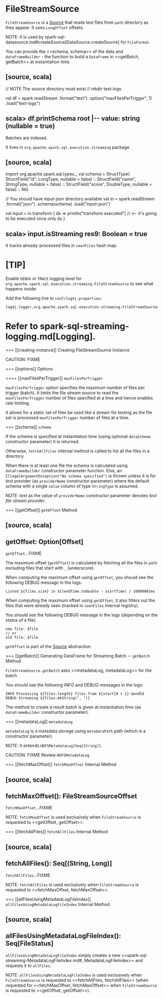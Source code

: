 # FileStreamSource

`FileStreamSource` is a [Source](Source.md) that reads text files from `path` directory as they appear. It uses `LongOffset` offsets.

NOTE: It is used by spark-sql-datasource.md#createSource[DataSource.createSource] for `FileFormat`.

You can provide the <<schema, schema>> of the data and `dataFrameBuilder` - the function to build a `DataFrame` in <<getBatch, getBatch>> at instantiation time.

[source, scala]
----
// NOTE The source directory must exist
// mkdir text-logs

val df = spark.readStream
  .format("text")
  .option("maxFilesPerTrigger", 1)
  .load("text-logs")

scala> df.printSchema
root
|-- value: string (nullable = true)
----

Batches are indexed.

It lives in `org.apache.spark.sql.execution.streaming` package.

[source, scala]
----
import org.apache.spark.sql.types._
val schema = StructType(
  StructField("id", LongType, nullable = false) ::
  StructField("name", StringType, nullable = false) ::
  StructField("score", DoubleType, nullable = false) :: Nil)

// You should have input-json directory available
val in = spark.readStream
  .format("json")
  .schema(schema)
  .load("input-json")

val input = in.transform { ds =>
  println("transform executed")  // <-- it's going to be executed once only
  ds
}

scala> input.isStreaming
res9: Boolean = true
----

It tracks already-processed files in `seenFiles` hash map.

[TIP]
====
Enable `DEBUG` or `TRACE` logging level for `org.apache.spark.sql.execution.streaming.FileStreamSource` to see what happens inside.

Add the following line to `conf/log4j.properties`:

```
log4j.logger.org.apache.spark.sql.execution.streaming.FileStreamSource=TRACE
```

Refer to spark-sql-streaming-logging.md[Logging].
====

=== [[creating-instance]] Creating FileStreamSource Instance

CAUTION: FIXME

=== [[options]] Options

==== [[maxFilesPerTrigger]] `maxFilesPerTrigger`

`maxFilesPerTrigger` option specifies the maximum number of files per trigger (batch). It limits the file stream source to read the `maxFilesPerTrigger` number of files specified at a time and hence enables rate limiting.

It allows for a static set of files be used like a stream for testing as the file set is processed `maxFilesPerTrigger` number of files at a time.

=== [[schema]] `schema`

If the schema is specified at instantiation time (using optional `dataSchema` constructor parameter) it is returned.

Otherwise, `fetchAllFiles` internal method is called to list all the files in a directory.

When there is at least one file the schema is calculated using `dataFrameBuilder` constructor parameter function. Else, an `IllegalArgumentException("No schema specified")` is thrown unless it is for *text* provider (as `providerName` constructor parameter) where the default schema with a single `value` column of type `StringType` is assumed.

NOTE: *text* as the value of `providerName` constructor parameter denotes *text file stream provider*.

=== [[getOffset]] `getOffset` Method

[source, scala]
----
getOffset: Option[Offset]
----

`getOffset`...FIXME

The maximum offset (`getOffset`) is calculated by fetching all the files in `path` excluding files that start with `_` (underscore).

When computing the maximum offset using `getOffset`, you should see the following DEBUG message in the logs:

```
Listed ${files.size} in ${(endTime.toDouble - startTime) / 1000000}ms
```

When computing the maximum offset using `getOffset`, it also filters out the files that were already seen (tracked in `seenFiles` internal registry).

You should see the following DEBUG message in the logs (depending on the status of a file):

```
new file: $file
// or
old file: $file
```

`getOffset` is part of the [Source](Source.md#getOffset) abstraction.

=== [[getBatch]] Generating DataFrame for Streaming Batch -- `getBatch` Method

`FileStreamSource.getBatch` asks <<metadataLog, metadataLog>> for the batch.

You should see the following INFO and DEBUG messages in the logs:

```
INFO Processing ${files.length} files from ${startId + 1}:$endId
DEBUG Streaming ${files.mkString(", ")}
```

The method to create a result batch is given at instantiation time (as `dataFrameBuilder` constructor parameter).

=== [[metadataLog]] `metadataLog`

`metadataLog` is a metadata storage using `metadataPath` path (which is a constructor parameter).

NOTE: It extends `HDFSMetadataLog[Seq[String]]`.

CAUTION: FIXME Review `HDFSMetadataLog`

=== [[fetchMaxOffset]] `fetchMaxOffset` Internal Method

[source, scala]
----
fetchMaxOffset(): FileStreamSourceOffset
----

`fetchMaxOffset`...FIXME

NOTE: `fetchMaxOffset` is used exclusively when `FileStreamSource` is requested to <<getOffset, getOffset>>.

=== [[fetchAllFiles]] `fetchAllFiles` Internal Method

[source, scala]
----
fetchAllFiles(): Seq[(String, Long)]
----

`fetchAllFiles`...FIXME

NOTE: `fetchAllFiles` is used exclusively when `FileStreamSource` is requested to <<fetchMaxOffset, fetchMaxOffset>>.

=== [[allFilesUsingMetadataLogFileIndex]] `allFilesUsingMetadataLogFileIndex` Internal Method

[source, scala]
----
allFilesUsingMetadataLogFileIndex(): Seq[FileStatus]
----

`allFilesUsingMetadataLogFileIndex` simply creates a new <<spark-sql-streaming-MetadataLogFileIndex.md#, MetadataLogFileIndex>> and requests it to `allFiles`.

NOTE: `allFilesUsingMetadataLogFileIndex` is used exclusively when `FileStreamSource` is requested to <<fetchAllFiles, fetchAllFiles>> (when requested for <<fetchMaxOffset, fetchMaxOffset>> when `FileStreamSource` is requested to <<getOffset, getOffset>>).
